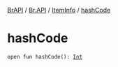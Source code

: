 [BrAPI](../../index.md) / [Br.API](../index.md) / [ItemInfo](index.md) / [hashCode](./hash-code.md)

# hashCode

`open fun hashCode(): `[`Int`](https://kotlinlang.org/api/latest/jvm/stdlib/kotlin/-int/index.html)
